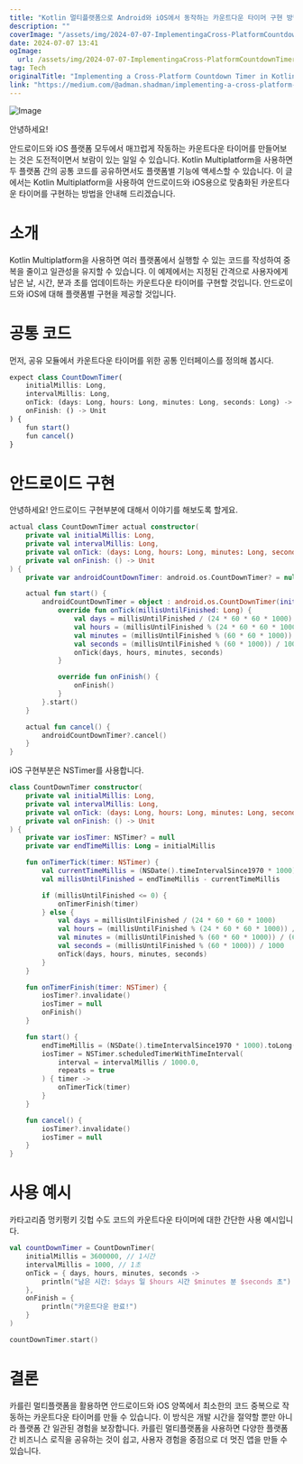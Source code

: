 ```yaml
---
title: "Kotlin 멀티플랫폼으로 Android와 iOS에서 동작하는 카운트다운 타이머 구현 방법"
description: ""
coverImage: "/assets/img/2024-07-07-ImplementingaCross-PlatformCountdownTimerinKotlinMultiplatformforAndroidandiOS_0.png"
date: 2024-07-07 13:41
ogImage: 
  url: /assets/img/2024-07-07-ImplementingaCross-PlatformCountdownTimerinKotlinMultiplatformforAndroidandiOS_0.png
tag: Tech
originalTitle: "Implementing a Cross-Platform Countdown Timer in Kotlin Multiplatform for Android and iOS"
link: "https://medium.com/@adman.shadman/implementing-a-cross-platform-countdown-timer-in-kotlin-multiplatform-for-android-and-ios-6f3f41695607"
---
```



![Image](/assets/img/2024-07-07-ImplementingaCross-PlatformCountdownTimerinKotlinMultiplatformforAndroidandiOS_0.png)

안녕하세요!

안드로이드와 iOS 플랫폼 모두에서 매끄럽게 작동하는 카운트다운 타이머를 만들어보는 것은 도전적이면서 보람이 있는 일일 수 있습니다. Kotlin Multiplatform을 사용하면 두 플랫폼 간의 공통 코드를 공유하면서도 플랫폼별 기능에 액세스할 수 있습니다. 이 글에서는 Kotlin Multiplatform을 사용하여 안드로이드와 iOS용으로 맞춤화된 카운트다운 타이머를 구현하는 방법을 안내해 드리겠습니다.

# 소개

Kotlin Multiplatform을 사용하면 여러 플랫폼에서 실행할 수 있는 코드를 작성하여 중복을 줄이고 일관성을 유지할 수 있습니다. 이 예제에서는 지정된 간격으로 사용자에게 남은 날, 시간, 분과 초를 업데이트하는 카운트다운 타이머를 구현할 것입니다. 안드로이드와 iOS에 대해 플랫폼별 구현을 제공할 것입니다.

<div class="content-ad"></div>

# 공통 코드

먼저, 공유 모듈에서 카운트다운 타이머를 위한 공통 인터페이스를 정의해 봅시다.

```js
expect class CountDownTimer(
    initialMillis: Long,
    intervalMillis: Long,
    onTick: (days: Long, hours: Long, minutes: Long, seconds: Long) -> Unit,
    onFinish: () -> Unit
) {
    fun start()
    fun cancel()
}
```

# 안드로이드 구현

<div class="content-ad"></div>

안녕하세요! 안드로이드 구현부분에 대해서 이야기를 해보도록 할게요.

```kotlin
actual class CountDownTimer actual constructor(
    private val initialMillis: Long,
    private val intervalMillis: Long,
    private val onTick: (days: Long, hours: Long, minutes: Long, seconds: Long) -> Unit,
    private val onFinish: () -> Unit
) {
    private var androidCountDownTimer: android.os.CountDownTimer? = null

    actual fun start() {
        androidCountDownTimer = object : android.os.CountDownTimer(initialMillis, intervalMillis) {
            override fun onTick(millisUntilFinished: Long) {
                val days = millisUntilFinished / (24 * 60 * 60 * 1000)
                val hours = (millisUntilFinished % (24 * 60 * 60 * 1000)) / (60 * 60 * 1000)
                val minutes = (millisUntilFinished % (60 * 60 * 1000)) / (60 * 1000)
                val seconds = (millisUntilFinished % (60 * 1000)) / 1000
                onTick(days, hours, minutes, seconds)
            }

            override fun onFinish() {
                onFinish()
            }
        }.start()
    }

    actual fun cancel() {
        androidCountDownTimer?.cancel()
    }
}
```

iOS 구현부분은 NSTimer를 사용합니다.

<div class="content-ad"></div>

```kotlin
class CountDownTimer constructor(
    private val initialMillis: Long,
    private val intervalMillis: Long,
    private val onTick: (days: Long, hours: Long, minutes: Long, seconds: Long) -> Unit,
    private val onFinish: () -> Unit
) {
    private var iosTimer: NSTimer? = null
    private var endTimeMillis: Long = initialMillis

    fun onTimerTick(timer: NSTimer) {
        val currentTimeMillis = (NSDate().timeIntervalSince1970 * 1000).toLong()
        val millisUntilFinished = endTimeMillis - currentTimeMillis

        if (millisUntilFinished <= 0) {
            onTimerFinish(timer)
        } else {
            val days = millisUntilFinished / (24 * 60 * 60 * 1000)
            val hours = (millisUntilFinished % (24 * 60 * 60 * 1000)) / (60 * 60 * 1000)
            val minutes = (millisUntilFinished % (60 * 60 * 1000)) / (60 * 1000)
            val seconds = (millisUntilFinished % (60 * 1000)) / 1000
            onTick(days, hours, minutes, seconds)
        }
    }

    fun onTimerFinish(timer: NSTimer) {
        iosTimer?.invalidate()
        iosTimer = null
        onFinish()
    }

    fun start() {
        endTimeMillis = (NSDate().timeIntervalSince1970 * 1000).toLong() + initialMillis
        iosTimer = NSTimer.scheduledTimerWithTimeInterval(
            interval = intervalMillis / 1000.0,
            repeats = true
        ) { timer ->
            onTimerTick(timer)
        }
    }

    fun cancel() {
        iosTimer?.invalidate()
        iosTimer = null
    }
}
```

# 사용 예시

카타고리즘 멍키펑키 깃헙 수도 코드의 카운트다운 타이머에 대한 간단한 사용 예시입니다.

```kotlin
val countDownTimer = CountDownTimer(
    initialMillis = 3600000, // 1시간
    intervalMillis = 1000, // 1초
    onTick = { days, hours, minutes, seconds ->
        println("남은 시간: $days 일 $hours 시간 $minutes 분 $seconds 초")
    },
    onFinish = {
        println("카운트다운 완료!")
    }
)

countDownTimer.start()
```

<div class="content-ad"></div>

# 결론

카를린 멀티플랫폼을 활용하면 안드로이드와 iOS 양쪽에서 최소한의 코드 중복으로 작동하는 카운트다운 타이머를 만들 수 있습니다. 이 방식은 개발 시간을 절약할 뿐만 아니라 플랫폼 간 일관된 경험을 보장합니다. 카를린 멀티플랫폼을 사용하면 다양한 플랫폼 간 비즈니스 로직을 공유하는 것이 쉽고, 사용자 경험을 중점으로 더 멋진 앱을 만들 수 있습니다.